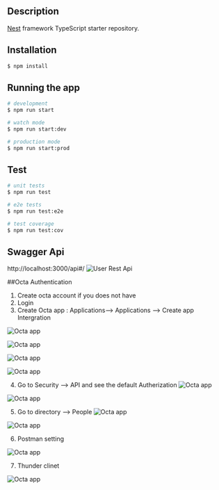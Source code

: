 
## Description

[Nest](https://github.com/nestjs/nest) framework TypeScript starter repository.

## Installation

```bash
$ npm install
```

## Running the app

```bash
# development
$ npm run start

# watch mode
$ npm run start:dev

# production mode
$ npm run start:prod
```

## Test

```bash
# unit tests
$ npm run test

# e2e tests
$ npm run test:e2e

# test coverage
$ npm run test:cov
```
## Swagger Api
http://localhost:3000/api#/
![User Rest Api](./src/images/swagger.png)


##Octa Authentication

1. Create octa account if you does not have 
2. Login 
3. Create Octa app : Applications--> Applications --> Create app Intergration

![Octa app ](./src/images/Create_app.png)

![Octa app ](./src/images/Create_app2.png)

![Octa app ](./src/images/octaApp.png)

![Octa app ](./src/images/OctaApp1.png)

4. Go to Security --> API and see the default Autherization
![Octa app ](./src/images/AppAuth.png)

![Octa app ](./src/images/default.png)

5. Go to directory --> People 
![Octa app ](./src/images/people.png)

![Octa app ](./src/images/assigned.png)


6. Postman setting

![Octa app ](./src/images/Postman.png)

7. Thunder clinet

![Octa app ](./src/images/Thunder_Clinet.png)